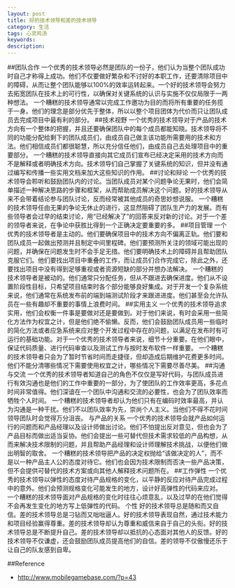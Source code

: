 ```yaml
---
layout: post
title: 好的技术领导和差的技术领导
category: 生活
tags: 心灵鸡汤
keywords: 
description: 
---
```


##团队合作
一个优秀的技术领导必然是团队的一份子，他们认为当整个团队成功时自己才称得上成功。他们不仅要做好繁杂和不讨好的本职工作，还要清除项目中的障碍，从而让整个团队能够以100%的效率运转起来。一个好的技术领导会努力去拓宽团队在技术上的可行性，以确保对关键系统的认识与实施不仅仅局限于一两种想法。
一个糟糕的技术领导通常以完成工作邀功为目的而将所有重要的任务揽于一身。他们的理念是部分优先于整体，所以以整个项目团体为代价而只让团队成员去完成项目中最有利的部分。
##技术视野
一个优秀的技术领导对于产品的技术方向有一个整体的把握，并且还要确保团队中的每个成员都能知晓。技术领导将不同的功能分配给剩下的团队成员们，由成员自己做主该功能所需要用的技术和方法。他们相信成员们都很聪慧，所以充分信任他们，由成员自己去处理项目中的重要部分。
一个糟糕的技术领导直接向其它成员们宣布已经决定采用的技术方向而不是解释或者明确技术方向。技术领导们自己掌握了关键系统的知识，但并没有通过编写和传播一些实用文档来加大这些知识的作用。
##讨论和辩论
一个优秀的技术领导会聆听和鼓励团队内的讨论。当团队成员对某个问题争论无果时，他们会简单描述一种解决思路的步骤和框架，从而帮助成员解决这个问题。好的技术领导从来不会带着结论参与团队讨论，反而经常被其他成员的奇思妙想说服。
一个糟糕的技术领导任由无果的争论无休止的进行，这显然阻碍了团队生产力的发展。而有些领导者会过早的结束讨论，用“已经解决了”的回答来反对新的讨论。对于一个差的领导者来说，在争论中获胜比得到一个正确决定要重要的多。
##项目管理
一个优秀的技术领导者是主动的。他们要确保项目中的技术方向不偏离正轨。他们要和团队成员一起做出预测并且制定中间里程碑。他们要预测所关注的领域可能出现的问题，并确保在问题发生时不会手足无措。他们要明确技术上的障碍并且帮助团队克服它们。他们要找出项目中重叠的工作，而让成员们合作完成它，除此之外，还要找出项目中没有得到足够重视或者资源短缺的部分并想办法解决。
一个糟糕的技术领导者是被动的。他们通常只分配任务，但从不跟进去确保进度。他们从不设置阶段性目标，只希望项目结束时各个部分能够良好集成。对于开发一个复杂系统来说，他们通常在系统发布前的端到端测试阶段才来跟进进度。他们甚至会允许队员在一些有趣却不重要的事情上浪费时间。
##实用主义
一个优秀的技术领导追求实用，他们会权衡一件事是要做对还是要做到。对于他们来说，有时会采用一些简化方法作为权宜之计，但是他们绝不偷懒。反而，他们会鼓励团队成员用一些临时的简化方法或者应急系统来应对整个开发过程中存在的问题，以满足在发布时有可运行的基础功能。对于一个优秀的技术领导者来说，细节十分重要。在他们眼中，保证代码质量、进行代码审查以及测试工作与按时发布软件一样重要。
一个糟糕的技术领导者只会为了暂时节省时间而走捷径，但却造成后期维护花费更多时间。他们不能分清哪些情况下需要使用权宜之计，哪些情况下需要尽善尽美。
##沟通与交流
一个优秀的技术领导者知道自己的角色不仅仅是写好代码，与团队成员进行有效沟通也是他们的工作中重要的一部分，为了使团队的工作效率更高，多花点时间非常值得。他们深谙在一个团队中沟通和交流的必要性，也会为了团队效率而牺牲个人时间。
一个糟糕的技术领导者却认为他们只有在编码时效率最高，并认为沟通是一种干扰。他们不以团队效率为先，崇尚个人主义。当他们不得不花时间领导团队时会觉得万分沮丧。
与产品的关系
一个优秀的技术领导会就产品如何运行的问题而和产品经理以及设计师做出讨论。他们不怕提出反对意见，但也会为了产品目标而做出适当妥协。他们会提出一些可替代但技术需求较低的产品构想，从而来解决技术限制的问题，并且帮助产品经理和设计师理解技术挑战，以便他们做出明智的取舍。
一个糟糕的技术领导把产品的决定权抛给“该做决定的人”，而不是以一种产品主人公的态度对待它。他们也会因为技术限制而否决一些产品决策，但不会提供可替代的技术方案或向其他人解释技术问题所在。
##工作弹性
一个优秀的技术领导以弹性的态度对待产品规格的变化，以平静的反应对待产品完成过程中的意外。他们会预测规格变化可能发生的地方，设计好高弹性的代码来应对。
一个糟糕的技术领导面对产品规格的变化时往往心烦意乱，以及过早的在他们觉得不会再发生变化的地方写上低弹性的代码。
个性
好的技术领导总是随和而又自信。差的技术领导总是刁钻而又咄咄逼人。好的技术领导表现自然，通过技术能力和项目经验赢得尊重。差的技术领导却认为尊重和威信来自于自己的头衔。好的技术领导总是不断提升自己。差的技术领导却以抵抗的心态面对其他人的反馈。好的技术领导不仅谦虚，还会鼓励团队成员提高他们的自信。差的领导不仅傲慢还乐于让自己的队友感到自卑。

##Reference

* <http://www.mobilegamebase.com/?p=43>